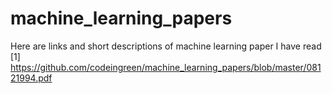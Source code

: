 # machine_learning_papers
Here are links and short descriptions of machine learning paper I have read
[1] 
https://github.com/codeingreen/machine_learning_papers/blob/master/08121994.pdf
